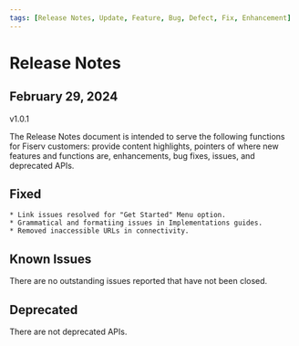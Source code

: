 ```yaml
---
tags: [Release Notes, Update, Feature, Bug, Defect, Fix, Enhancement]
---
```


# Release Notes

## February 29, 2024

v1.0.1

The Release Notes document is intended to serve the following functions for Fiserv customers: provide content highlights, pointers of where new features and functions are, enhancements, bug fixes, issues, and deprecated APIs.

## Fixed

    * Link issues resolved for "Get Started" Menu option.
    * Grammatical and formatiing issues in Implementations guides.
    * Removed inaccessible URLs in connectivity.

<!-- GitHub issue that was fixed. Possible GitHub issue link -->

<!-- Defects fixed in this release include -->

## Known Issues

<!-- A persistent issue that's known and not fixed -->

There are no outstanding issues reported that have not been closed.

## Deprecated

<!-- An endpoint or a payload field regarded as obsolete and best avoided -->

There are not deprecated APIs.
